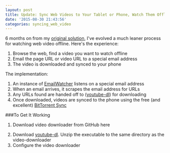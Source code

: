 ```yaml
---
layout: post
title: Update: Sync Web Videos to Your Tablet or Phone, Watch Them Offline
date: '2015-08-30 21:43:56'
categories: syncing_web_video
---
```


6 months on from my [original solution](/sync-pocket-videos-to-your-phone-watch-them-offline/), I've evolved a much leaner process for watching web video offline. Here's the experience:

1. Browse the web, find a video you want to watch offline
2. Email the page URL or video URL to a special email address
3. The video is downloaded and synced to your phone

The implementation:

1. An instance of [EmailWatcher](/2015/08/01/email-watcher/) listens on a special email address
2. When an email arrives, it scrapes the email address for URLs
3. Any URLs found are handed off to (<a href="https://rg3.github.io/youtube-dl/" target="_blank">youtube-dl</a>) for downloading
4. Once downloaded, videos are synced to the phone using the free (and excellent) <a href="https://getsync.com/" target="_blank">BitTorrent Sync</a>

###To Get It Working

1. Download video downloader from GitHub here
<!--
todo:
Upload video downloader to GitHub, insert link here
-->
2. Download <a href="https://rg3.github.io/youtube-dl/" target="_blank">youtube-dl</a>. Unzip the executable to the same directory as the video-downloader
3. Configure the video downloader
<!--
todo: insert configuration instructions
-->

